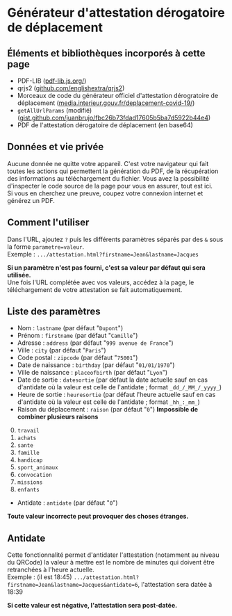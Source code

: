 Générateur d'attestation dérogatoire de déplacement
================================================================

Éléments et bibliothèques incorporés à cette page
-------------------------------------------------

*   PDF-LIB ([pdf-lib.js.org/](https://pdf-lib.js.org/))
*   qrjs2 ([github.com/englishextra/qrjs2](https://github.com/englishextra/qrjs2))
*   Morceaux de code du générateur officiel d'attestation dérogratoire de déplacement ([media.interieur.gouv.fr/deplacement-covid-19/](https://media.interieur.gouv.fr/deplacement-covid-19/))
*   `getAllUrlParams` (modifié) ([gist.github.com/juanbrujo/fbc26b73fdad17605b5ba7d5922b44e4](https://gist.github.com/juanbrujo/fbc26b73fdad17605b5ba7d5922b44e4))
*   PDF de l'attestation dérogatoire de déplacement (en base64)

Données et vie privée
---------------------

Aucune donnée ne quitte votre appareil. C'est votre navigateur qui fait toutes les actions qui permettent la génération du PDF, de la récupération des informations au téléchargement du fichier. Vous avez la possibilité d'inspecter le code source de la page pour vous en assurer, tout est ici.  
Si vous en cherchez une preuve, coupez votre connexion internet et générez un PDF.

Comment l'utiliser
------------------

Dans l'URL, ajoutez `?` puis les différents paramètres séparés par des `&` sous la forme `parametre=valeur`.  
Exemple : `.../attestation.html?firstname=Jean&lastname=Jacques`

**Si un paramètre n'est pas fourni, c'est sa valeur par défaut qui sera utilisée.**  
Une fois l'URL complétée avec vos valeurs, accédez à la page, le téléchargement de votre attestation se fait automatiquement.

Liste des paramètres
--------------------

*   Nom : `lastname` (par défaut "`Dupont`")
*   Prénom : `firstname` (par défaut "`Camille`")
*   Adresse : `address` (par défaut "`999 avenue de France`")
*   Ville : `city` (par défaut "`Paris`")
*   Code postal : `zipcode` (par défaut "`75001`")
*   Date de naissance : `birthday` (par défaut "`01/01/1970`")
*   Ville de naissance : `placeofbirth` (par défaut "`Lyon`")
*   Date de sortie : `datesortie` (par défaut la date actuelle sauf en cas d'antidate où la valeur est celle de l'antidate ; format `_dd_/_MM_/_yyyy_`)
*   Heure de sortie : `heuresortie` (par défaut l'heure actuelle sauf en cas d'antidate où la valeur est celle de l'antidate ; format `_hh_:_mm_`)
*   Raison du déplacement : `raison` (par défaut "`0`") **Impossible de combiner plusieurs raisons**
  0.  `travail`
  1.  `achats`
  2.  `sante`
  3.  `famille`
  4.  `handicap`
  5.  `sport_animaux`
  6.  `convocation`
  7.  `missions`
  8.  `enfants`
*   Antidate : `antidate` (par défaut "`0`")

**Toute valeur incorrecte peut provoquer des choses étranges.**

Antidate
--------

Cette fonctionnalité permet d'antidater l'attestation (notamment au niveau du QRCode) la valeur à mettre est le nombre de minutes qui doivent être retranchées à l'heure actuelle.  
Exemple : (il est 18:45) `.../attestation.html?firstname=Jean&lastname=Jacques&antidate=6`, l'attestation sera datée à 18:39

**Si cette valeur est négative, l'attestation sera post-datée.**
